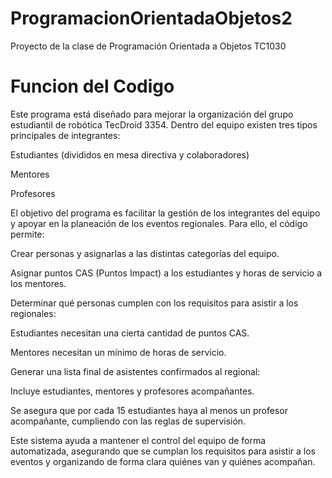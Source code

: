 # ProgramacionOrientadaObjetos2
Proyecto de la clase de Programación Orientada a Objetos TC1030 

# Funcion del Codigo
Este programa está diseñado para mejorar la organización del grupo estudiantil de robótica TecDroid 3354. Dentro del equipo existen tres tipos principales de integrantes:

Estudiantes (divididos en mesa directiva y colaboradores)

Mentores

Profesores

El objetivo del programa es facilitar la gestión de los integrantes del equipo y apoyar en la planeación de los eventos regionales. Para ello, el código permite:

Crear personas y asignarlas a las distintas categorías del equipo.

Asignar puntos CAS (Puntos Impact) a los estudiantes y horas de servicio a los mentores.

Determinar qué personas cumplen con los requisitos para asistir a los regionales:

Estudiantes necesitan una cierta cantidad de puntos CAS.

Mentores necesitan un mínimo de horas de servicio.

Generar una lista final de asistentes confirmados al regional:

Incluye estudiantes, mentores y profesores acompañantes.

Se asegura que por cada 15 estudiantes haya al menos un profesor acompañante, cumpliendo con las reglas de supervisión.

Este sistema ayuda a mantener el control del equipo de forma automatizada, asegurando que se cumplan los requisitos para asistir a los eventos y organizando de forma clara quiénes van y quiénes acompañan.

